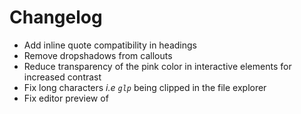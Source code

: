 # Changelog

- Add inline quote compatibility in headings
- Remove dropshadows from callouts
- Reduce transparency of the pink color in interactive elements for increased contrast
- Fix long characters *i.e `glp`* being clipped in the file explorer
- Fix editor preview of 
